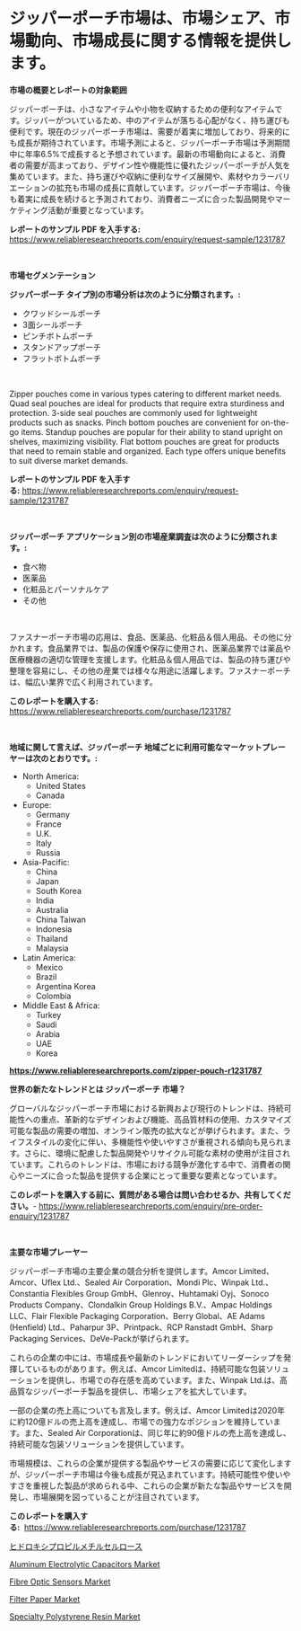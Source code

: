 <p><h1>ジッパーポーチ市場は、市場シェア、市場動向、市場成長に関する情報を提供します。</h1></p><p><strong>市場の概要とレポートの対象範囲</strong></p>
<p><p>ジッパーポーチは、小さなアイテムや小物を収納するための便利なアイテムです。ジッパーがついているため、中のアイテムが落ちる心配がなく、持ち運びも便利です。現在のジッパーポーチ市場は、需要が着実に増加しており、将来的にも成長が期待されています。市場予測によると、ジッパーポーチ市場は予測期間中に年率6.5%で成長すると予想されています。最新の市場動向によると、消費者の需要が高まっており、デザイン性や機能性に優れたジッパーポーチが人気を集めています。また、持ち運びや収納に便利なサイズ展開や、素材やカラーバリエーションの拡充も市場の成長に貢献しています。ジッパーポーチ市場は、今後も着実に成長を続けると予測されており、消費者ニーズに合った製品開発やマーケティング活動が重要となっています。</p></p>
<p><strong>レポートのサンプル PDF を入手する:</strong> <a href="https://www.reliableresearchreports.com/enquiry/request-sample/1231787">https://www.reliableresearchreports.com/enquiry/request-sample/1231787</a></p>
<p>&nbsp;</p>
<p><strong>市場セグメンテーション</strong></p>
<p><strong>ジッパーポーチ タイプ別の市場分析は次のように分類されます。:</strong></p>
<p><ul><li>クワッドシールポーチ</li><li>3面シールポーチ</li><li>ピンチボトムポーチ</li><li>スタンドアップポーチ</li><li>フラットボトムポーチ</li></ul></p>
<p>&nbsp;</p>
<p><p>Zipper pouches come in various types catering to different market needs. Quad seal pouches are ideal for products that require extra sturdiness and protection. 3-side seal pouches are commonly used for lightweight products such as snacks. Pinch bottom pouches are convenient for on-the-go items. Standup pouches are popular for their ability to stand upright on shelves, maximizing visibility. Flat bottom pouches are great for products that need to remain stable and organized. Each type offers unique benefits to suit diverse market demands.</p></p>
<p><strong>レポートのサンプル PDF を入手する:</strong>&nbsp;<a href="https://www.reliableresearchreports.com/enquiry/request-sample/1231787">https://www.reliableresearchreports.com/enquiry/request-sample/1231787</a></p>
<p>&nbsp;</p>
<p><strong> ジッパーポーチ アプリケーション別の市場産業調査は次のように分類されます。:</strong></p>
<p><ul><li>食べ物</li><li>医薬品</li><li>化粧品とパーソナルケア</li><li>その他</li></ul></p>
<p>&nbsp;</p>
<p><p>ファスナーポーチ市場の応用は、食品、医薬品、化粧品＆個人用品、その他に分かれます。食品業界では、製品の保護や保存に使用され、医薬品業界では薬品や医療機器の適切な管理を支援します。化粧品＆個人用品では、製品の持ち運びや整理を容易にし、その他の産業では様々な用途に活躍します。ファスナーポーチは、幅広い業界で広く利用されています。</p></p>
<p><strong>このレポートを購入する:</strong>&nbsp; <a href="https://www.reliableresearchreports.com/purchase/1231787">https://www.reliableresearchreports.com/purchase/1231787</a></p>
<p>&nbsp;</p>
<p><strong>地域に関して言えば、ジッパーポーチ 地域ごとに利用可能なマーケットプレーヤーは次のとおりです。:</strong></p>
<p><ul>
    <li>
        North America:
        <ul>
            <li>United States</li>
            <li>Canada</li>
        </ul>
    </li>
    <li>
        Europe:
        <ul>
            <li>Germany</li>
            <li>France</li>
            <li>U.K.</li>
            <li>Italy</li>
            <li>Russia</li>
        </ul>
    </li>
    <li>
        Asia-Pacific:
        <ul>
            <li>China</li>
            <li>Japan</li>
            <li>South Korea</li>
            <li>India</li>
            <li>Australia</li>
            <li>China Taiwan</li>
            <li>Indonesia</li>
            <li>Thailand</li>
            <li>Malaysia</li>
        </ul>
    </li>
    <li>
        Latin America:
        <ul>
            <li>Mexico</li>
            <li>Brazil</li>
            <li>Argentina Korea</li>
            <li>Colombia</li>
        </ul>
    </li>
    <li>
        Middle East & Africa:
        <ul>
            <li>Turkey</li>
            <li>Saudi</li>
            <li>Arabia</li>
            <li>UAE</li>
            <li>Korea</li>
        </ul>
    </li>
    </ul></p>
<p><strong><a href="https://www.reliableresearchreports.com/zipper-pouch-r1231787">https://www.reliableresearchreports.com/zipper-pouch-r1231787</a></strong>&nbsp;</p>
<p><strong>世界の新たなトレンドとは ジッパーポーチ 市場？</strong></p>
<p><p>グローバルなジッパーポーチ市場における新興および現行のトレンドは、持続可能性への重点、革新的なデザインおよび機能、高品質材料の使用、カスタマイズ可能な製品の需要の増加、オンライン販売の拡大などが挙げられます。また、ライフスタイルの変化に伴い、多機能性や使いやすさが重視される傾向も見られます。さらに、環境に配慮した製品開発やリサイクル可能な素材の使用が注目されています。これらのトレンドは、市場における競争が激化する中で、消費者の関心やニーズに合った製品を提供する企業にとって重要な要素となっています。</p></p>
<p><strong>このレポートを購入する前に、質問がある場合は問い合わせるか、共有してください。</strong>- <a href="https://www.reliableresearchreports.com/enquiry/pre-order-enquiry/1231787">https://www.reliableresearchreports.com/enquiry/pre-order-enquiry/1231787</a></p>
<p>&nbsp;</p>
<p><strong>主要な市場プレーヤー</strong></p>
<p><p>ジッパーポーチ市場の主要企業の競合分析を提供します。Amcor Limited、Amcor、Uflex Ltd.、Sealed Air Corporation、Mondi Plc、Winpak Ltd.、Constantia Flexibles Group GmbH、Glenroy、Huhtamaki Oyj、Sonoco Products Company、Clondalkin Group Holdings B.V.、Ampac Holdings LLC、Flair Flexible Packaging Corporation、Berry Global、AE Adams (Henfield) Ltd.、Paharpur 3P、Printpack、RCP Ranstadt GmbH、Sharp Packaging Services、DeVe-Packが挙げられます。</p><p>これらの企業の中には、市場成長や最新のトレンドにおいてリーダーシップを発揮しているものがあります。例えば、Amcor Limitedは、持続可能な包装ソリューションを提供し、市場での存在感を高めています。また、Winpak Ltd.は、高品質なジッパーポーチ製品を提供し、市場シェアを拡大しています。</p><p>一部の企業の売上高についても言及します。例えば、Amcor Limitedは2020年に約120億ドルの売上高を達成し、市場での強力なポジションを維持しています。また、Sealed Air Corporationは、同じ年に約90億ドルの売上高を達成し、持続可能な包装ソリューションを提供しています。</p><p>市場規模は、これらの企業が提供する製品やサービスの需要に応じて変化しますが、ジッパーポーチ市場は今後も成長が見込まれています。持続可能性や使いやすさを重視した製品が求められる中、これらの企業が新たな製品やサービスを開発し、市場展開を図っていることが注目されています。</p></p>
<p><strong>このレポートを購入する:</strong>&nbsp;&nbsp;<a href="https://www.reliableresearchreports.com/purchase/1231787">https://www.reliableresearchreports.com/purchase/1231787</a></p>
<p><p><a href="https://medium.com/@attyourniture/%E6%AC%A1%E3%81%AE%E6%96%87%E7%AB%A0%E3%82%92%E6%97%A5%E6%9C%AC%E8%AA%9E%E3%81%AB%E7%BF%BB%E8%A8%B3%E3%81%97%E3%81%A6%E3%81%8F%E3%81%A0%E3%81%95%E3%81%84-2024%E5%B9%B4%E3%81%8B%E3%82%892031%E5%B9%B4%E3%81%BE%E3%81%A7%E3%81%AE%E6%9C%9F%E9%96%93%E3%81%AB%E4%BA%88%E6%B8%AC%E3%81%95%E3%82%8C%E3%82%8B%E3%83%92%E3%83%89%E3%83%AD%E3%82%AD%E3%82%B7%E3%83%97%E3%83%AD%E3%83%94%E3%83%AB%E3%83%A1%E3%83%81%E3%83%AB%E3%82%BB%E3%83%AB%E3%83%AD%E3%83%BC%E3%82%B9%E5%B8%82%E5%A0%B4%E5%88%86%E6%9E%90%E3%81%A8%E8%A6%8F%E6%A8%A1-6a9432c5bba2">ヒドロキシプロピルメチルセルロース</a></p><p><a href="https://github.com/markusgodoy/Market-Research-Report-List-2/blob/main/aluminum-electrolytic-capacitors-market.md">Aluminum Electrolytic Capacitors Market</a></p><p><a href="https://www.linkedin.com/pulse/fibre-optic-sensors-market-insights-players-forecast-till-ayzde?trackingId=kADT%2FgMJcyJ%2BJfHHlkmFng%3D%3D">Fibre Optic Sensors Market</a></p><p><a href="https://issuu.com/reportprime-2/docs/filter-paper-market-size-2030.pptx">Filter Paper Market</a></p><p><a href="https://issuu.com/reportprime-2/docs/specialty-polystyrene-resin-market-size-2030.pptx">Specialty Polystyrene Resin Market</a></p></p>